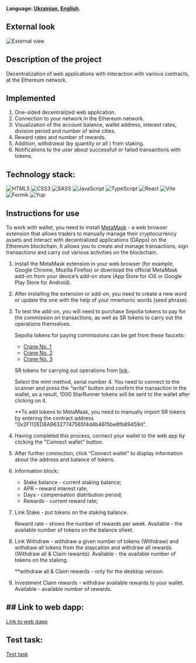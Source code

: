 **Language: [Ukrainian](README.md), [English](README.en.md).**

## External look

![External view](./assets/view.jpg)

## Description of the project

Decentralization of web applications with interaction with various contracts, at the Ethereum network.

## Implemented

1. One-sided decentralized web application.
2. Connection to your network in the Ethereum network.
3. Visualization of the account balance, wallet address, interest rates, division period and number of wine cities.
4. Reward rates and number of rewards.
5. Addition, withdrawal (by quantity or all ) from staking.
6. Notifications to the user about successfull or failed transactions with tokens.

## Technology stack:

![HTML5](https://img.shields.io/badge/HTML5-E34F26?style=for-the-badge&logo=html5&logoColor=white)
![CSS3](https://img.shields.io/badge/CSS3-1572B6?style=for-the-badge&logo=css3&logoColor=white)
![SASS](https://img.shields.io/badge/Sass-CC6699?style=for-the-badge&logo=sass&logoColor=white)
![JavaScript](https://img.shields.io/badge/JavaScript-323330?style=for-the-badge&logo=javascript&logoColor=F7DF1E)
![TypeScript](https://img.shields.io/badge/TypeScript-007ACC?style=for-the-badge&logo=typescript&logoColor=white)
![React](https://img.shields.io/badge/React-20232A?style=for-the-badge&logo=react&logoColor=61DAFB)
![Vite](https://img.shields.io/badge/Vite-000000?style=for-the-badge&logo=vite)
![Formik](https://img.shields.io/badge/Formik-090000?style=for-the-badge)
![Yup](https://img.shields.io/badge/Yup-0BEDD7?style=for-the-badge)

## Instructions for use

To work with wallet, you need to install [MetaMask](https://metamask.io/) - a web browser extension that allows traders
to manually manage their cryptocurrency assets and interact with decentralized applications (DApps) on the Ethereum
blockchain. It allows you to create and manage transactions, sign transactions and carry out various activities on the
blockchain.

1. Install the MetaMask extension in your web browser (for example, Google Chrome, Mozilla Firefox) or download the
   official MetaMask add-on from your device’s add-on store (App Store for iOS or Google Play Store for Android).
2. After installing the extension or add-on, you need to create a new word or update the one with the help of your
   mnemonic words (seed phrase).
3. To test the add-on, you will need to purchase Sepolia tokens to pay for the commission on transactions, as well as SR
   tokens to carry out the operations themselves.

   Sepolia tokens for paying commissions can be get from these faucets:

   - [Crane No. 1](https://sepoliafaucet.com/)
   - [Crane No. 2](https://sepolia-faucet.pk910.de/)
   - [Crane No. 3](https://access.rockx.com/faucet-sepolia)

   SR tokens for carrying out operations from
   [link](https://sepolia.etherscan.io/address/0x59Ec26901B19fDE7a96f6f7f328f12d8f682CB83#writeContract).

   Select the mint method, serial number 4. You need to connect to the scanner and press the “write” button and confirm
   the transaction in the wallet, as a result, 1000 StarRunner tokens will be sent to the wallet after clicking on it.

   \*\*To add tokens to MetaMask, you need to manually import SR tokens by entering the contract address
   "0x2F112ED8A96327747565f4d4b4615be8fb89459d".

4. Having completed this process, connect your wallet to the web app by clicking the "Connect wallet" button.
5. After further connection, click “Connect wallet” to display information about the address and balance of tokens.
6. Information block:

   - Stake balance - current staking balance;
   - APR – reward interest rate;
   - Days - compensation distribution period;
   - Rewards - current reward rate;

7. Link Stake - put tokens on the staking balance.

   Reward rate - shows the number of rewards per week. Available - the available number of tokens on the balance sheet.

8. Link Withdraw - withdraw a given number of tokens (Withdraw) and withdraw all tokens from the staycation and withdraw
   all rewards (Withdraw all & Claim rewards). Available - the available number of tokens on the staking.

   \*\*withdraw all & Claim rewards - only for the desktop version.

9. Investment Claim rewards - withdraw available rewards to your wallet. Available - available number of rewards.

## ## Link to web dapp:

[Link to web dapp](dexola-camp-webapp.vercel.app)

## Test task:

[Test task](https://docs.google.com/document/d/1u2mTxMp7gvY18pqrmpl5kEVDMDOkDtNyVk8uAOHozbE/edit#heading=h.q55m2wxvgm01)
